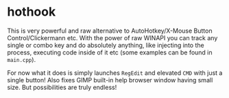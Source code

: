 # hothook

This is very powerful and raw alternative to AutoHotkey/X-Mouse Button Control/Clickermann etc. With the power of raw WINAPI you can track any single or combo key and do absolutely anything, like injecting into the process, executing code inside of it etc (some examples can be found in `main.cpp`).

For now what it does is simply launches `RegEdit` and elevated `CMD` with just a single button! Also fixes GIMP built-in help browser window having small size. But possibilities are truly endless!
